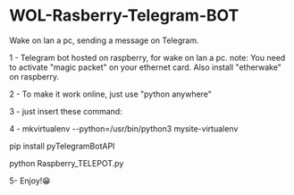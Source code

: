 # WOL-Rasberry-Telegram-BOT
Wake on lan a pc, sending a message on Telegram.

1 - Telegram bot hosted on raspberry, for wake on lan a pc.
    note: You need to activate "magic packet" on your ethernet card.
          Also install "etherwake" on raspberry.

2 - To make it work online, just use "python anywhere"

3 - just insert these command:

4 - mkvirtualenv --python=/usr/bin/python3 mysite-virtualenv

pip install pyTelegramBotAPI

python Raspberry_TELEPOT.py

5- Enjoy!😁
